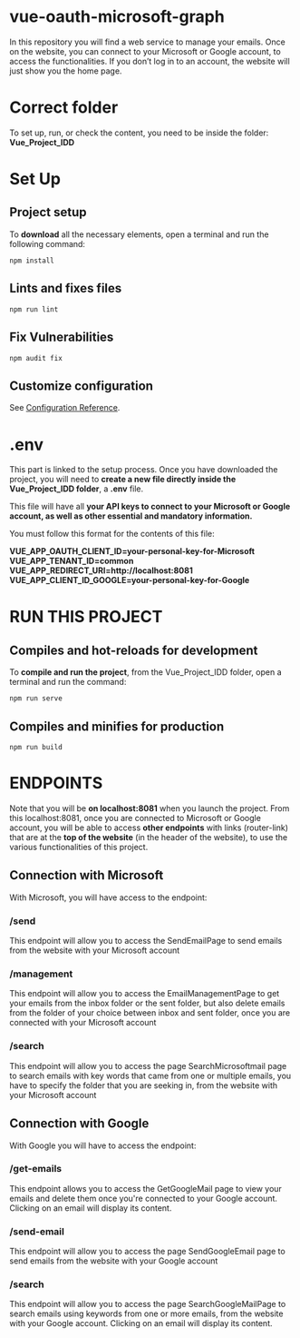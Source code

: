 # vue-oauth-microsoft-graph
In this repository you will find a web service to manage your emails.
Once on the website, you can connect to your Microsoft or Google account, to access the functionalities. 
If you don’t log in to an account, the website will just show you the home page.

# Correct folder
To set up, run, or check the content, you need to be inside the folder: **Vue_Project_IDD**

# Set Up

## Project setup
To **download** all the necessary elements, open a terminal and run the following command:
```
npm install
```

## Lints and fixes files
```
npm run lint
```

## Fix Vulnerabilities
```
npm audit fix
```

## Customize configuration
See [Configuration Reference](https://cli.vuejs.org/config/).

# .env

This part is linked to the setup process.
Once you have downloaded the project, you will need to **create a new file directly inside the Vue_Project_IDD folder**, a **.env** file.

This file will have all **your API keys to connect to your Microsoft or Google account, as well as other essential and mandatory information.**

You must follow this format for the contents of this file:

**VUE_APP_OAUTH_CLIENT_ID=your-personal-key-for-Microsoft  
VUE_APP_TENANT_ID=common  
VUE_APP_REDIRECT_URI=http://localhost:8081  
VUE_APP_CLIENT_ID_GOOGLE=your-personal-key-for-Google**  


# RUN THIS PROJECT

## Compiles and hot-reloads for development
To **compile and run the project**, from the Vue_Project_IDD folder, open a terminal and run the command:
```
npm run serve
```

## Compiles and minifies for production
```
npm run build
```

# ENDPOINTS
Note that you will be **on localhost:8081** when you launch the project.
From this localhost:8081, once you are connected to Microsoft or Google account, you will be able to access **other endpoints** with links (router-link) that are at the **top of the website** (in the header of the website), to use the various functionalities of this project.

## Connection with Microsoft
With Microsoft, you will have access to the endpoint:

### /send
This endpoint will allow you to access the SendEmailPage to send emails from the website with your Microsoft account

### /management
This endpoint will allow you to access the EmailManagementPage to get your emails from the inbox folder or the sent folder, but also delete emails from the folder of your choice between inbox and sent folder, once you are connected with your Microsoft account

### /search
This endpoint will allow you to access the page SearchMicrosoftmail page to search emails with key words that came from one or multiple emails, you have to specify the folder that you are seeking in, from the website with your Microsoft account

## Connection with Google 
With Google you will have to access the endpoint:

### /get-emails
This endpoint allows you to access the GetGoogleMail page to view your emails and delete them once you're connected to your Google account. Clicking on an email will display its content.

### /send-email
This endpoint will allow you to access the page SendGoogleEmail page to send emails from the website with your Google account

### /search
This endpoint will allow you to access the page SearchGoogleMailPage to search emails using keywords from one or more emails, from the website with your Google account. Clicking on an email will display its content.
